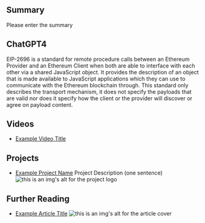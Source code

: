 ## Summary

Please enter the summary

## ChatGPT4

EIP-2696 is a standard for remote procedure calls between an Ethereum Provider and an Ethereum Client when both are able to interface with each other via a shared JavaScript object. It provides the description of an object that is made available to JavaScript applications which they can use to communicate with the Ethereum blockchain through. This standard only describes the transport mechanism, it does not specify the payloads that are valid nor does it specify how the client or the provider will discover or agree on payload content.

## Videos

- [Example Video Title](https://www.youtube.com/watch?v=TDGq4aeevgY)

## Projects

- [Example Project Name](https://xxxx.xxx/xxxxx) Project Description (one sentence) ![this is an img's alt for the project logo](https://xxxx.xxx/project-logo.xxx)

## Further Reading

- [Example Article Title](https://xxxx.xxx/xxxxx) ![this is an img's alt for the article cover](https://xxxx.xxx/article-cover.xxx)
